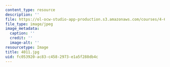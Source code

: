 ```yaml
---
content_type: resource
description: ''
file: https://ol-ocw-studio-app-production.s3.amazonaws.com/courses/4-614-religious-architecture-and-islamic-cultures-fall-2002/fc053920ac83c4582973e1a5f288db4c_4011.jpg
file_type: image/jpeg
image_metadata:
  caption: ''
  credit: ''
  image-alt: ''
resourcetype: Image
title: 4011.jpg
uid: fc053920-ac83-c458-2973-e1a5f288db4c
---
```

